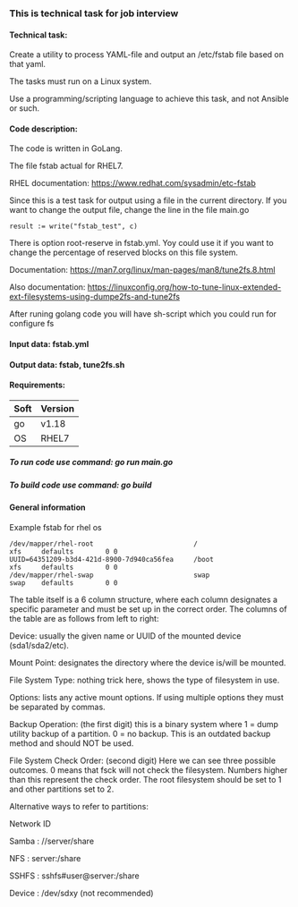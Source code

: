 ### This is technical task for job interview


#### Technical task:

Create a utility to process YAML-file and output an /etc/fstab file based on that yaml.

The tasks must run on a Linux system.

Use a programming/scripting language to achieve this task, and not Ansible or such.


#### Code description:

The code is written in GoLang.

The file fstab actual for RHEL7. 

RHEL documentation: https://www.redhat.com/sysadmin/etc-fstab

Since this is a test task for output using a file in the current directory. If you want to change the output file, change the line in the file main.go

```
result := write("fstab_test", c)
```


There is option root-reserve in fstab.yml. Yoy could use it if you want to change the percentage of reserved blocks on this file system.

Documentation: https://man7.org/linux/man-pages/man8/tune2fs.8.html

Also documentation: https://linuxconfig.org/how-to-tune-linux-extended-ext-filesystems-using-dumpe2fs-and-tune2fs

After runing golang code you will have sh-script which you could run for configure fs


#### Input data: fstab.yml
#### Output data: fstab, tune2fs.sh


#### Requirements:
| Soft         | Version      | 
| -------------|:-------------| 
| go           | v1.18        | 
| OS           | RHEL7        |

##### To run code use command: go run main.go
##### To build code use command: go build


#### General information

Example fstab for rhel os

```
/dev/mapper/rhel-root                         /                       xfs     defaults        0 0
UUID=64351209-b3d4-421d-8900-7d940ca56fea     /boot                   xfs     defaults        0 0
/dev/mapper/rhel-swap                         swap                    swap    defaults        0 0
```


The table itself is a 6 column structure, where each column designates a specific parameter and must be set up in the correct order. The columns of the table are as follows from left to right: 


Device: usually the given name or UUID of the mounted device (sda1/sda2/etc).

Mount Point: designates the directory where the device is/will be mounted. 

File System Type: nothing trick here, shows the type of filesystem in use. 

Options: lists any active mount options. If using multiple options they must be separated by commas. 

Backup Operation: (the first digit) this is a binary system where 1 = dump utility backup of a partition. 0 = no backup. This is an outdated backup method and should NOT be used. 

File System Check Order: (second digit) Here we can see three possible outcomes.  0 means that fsck will not check the filesystem. Numbers higher than this represent the check order. The root filesystem should be set to 1 and other partitions set to 2. 


Alternative ways to refer to partitions:


Network ID

Samba : //server/share

NFS : server:/share

SSHFS : sshfs#user@server:/share

Device : /dev/sdxy (not recommended)
